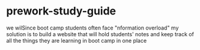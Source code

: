 # prework-study-guide
 we wilSince boot camp students often face "nformation overload" my solution is to build a website that will hold students' notes and keep track of all the things they are learning in boot camp in one place
